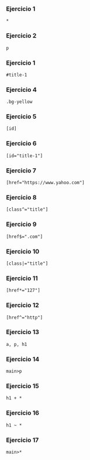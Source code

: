 ### Ejercicio 1
```
*
```
### Ejercicio 2
```
p
```
### Ejercicio 1
```
#title-1
```
### Ejercicio 4
```
.bg-yellow
```
### Ejercicio 5
```
[id]
```
### Ejercicio 6
```
[id="title-1"]
```
### Ejercicio 7
```
[href="https://www.yahoo.com"]
```
### Ejercicio 8
```
[class^="title"]
```
### Ejercicio 9
```
[href$=".com"]
```
### Ejercicio 10
```
[class|="title"]
```
### Ejercicio 11
```
[href*="127"]
```
### Ejercicio 12
```
[href^="http"]
```
### Ejercicio 13
```
a, p, h1
```
### Ejercicio 14
```
main>p
```
### Ejercicio 15
```
h1 + *
```
### Ejercicio 16
```
h1 ~ *
```
### Ejercicio 17
```
main>*
```